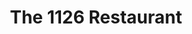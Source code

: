 ---
layout: place
title: "The 1126 Restaurant"
permalink: /ohio/columbus/the-1126-restaurant.html
stateAbbr: OH
stateName: Ohio
cityName: Columbus
place_id: ChIJgyQ_EvOPOIgRkbYGFy-pbkc
photos:
  - name: >-
      places/ChIJgyQ_EvOPOIgRkbYGFy-pbkc/photos/AeeoHcJiyFGQgkzKyFMALjp1bOw9PGBQ3SBwF1jfVYVRA-bm73qRGPnpsSCyyS0QNCjin7qGGQr4Igb3DhMyad3AY7-eBCsEp7oVgpx9mdyKZCkRkztFx2CJD2QXnf4C1MKKiqfNdrpXW4fscxoeb00MBqevgpoc6zamawthZzkPgFZsb1HCZtJlLabAmbyNQrb4KnDQzrpkJLtWBqZjLveq6bcnRHf7JaZG0j2eKElBJorw8oUPSMDHc8pJ6HWpMV2--s8aUa5iwhbA_rZAMkjuUR0f6g7VuE0NhRqHZzwbjDgQtODX3Pww2NgH-x_X3Kw5DR7R0faCqdo4BI_hDkGnmESo-ymike85jesRq78Q9FjFR2RCAafMXLTcAGpKvA7lSZBcX2Zr4TdvwoeM_o3kZk3CRyZiWdcURtWuXiFSHLWOBSY
    widthPx: 3024
    heightPx: 4032
    authorAttributions:
      - displayName: tyann amos
        uri: https://maps.google.com/maps/contrib/115656155494363050548
        photoUri: >-
          https://lh3.googleusercontent.com/a-/ALV-UjWeGvLvmYOTrjlE2VE1saV-td4nWpHz2smpGs8UCZdDj4J56SvfiA=s100-p-k-no-mo
    flagContentUri: >-
      https://www.google.com/local/imagery/report/?cb_client=maps_api_places.places_api&image_key=!1e10!2sCIHM0ogKEICAgICOu_r72gE&hl=en-US
    googleMapsUri: >-
      https://www.google.com/maps/place//data=!3m4!1e2!3m2!1sCIHM0ogKEICAgICOu_r72gE!2e10!4m2!3m1!1s0x88388ff3123f2483:0x476ea92f1706b691
  - name: >-
      places/ChIJgyQ_EvOPOIgRkbYGFy-pbkc/photos/AeeoHcJ-W04QiWbSkCFjpiDtyW48pr4cerMS_Vj3XXTJNCka5snZnEnU0vx-Q7erG42QxWbRW8Or7mH_3pHUPfey0dHTksWw77Cry3oGpYqPv642f8HohBkACyS1vv_N2cI5vMHhnSh5-Ddz_1mrz8AjC50DZ8iPiRb75p4leJztm8anNVr1uEMtdz66CzuyKWUHBXGyyKjtW1fkzMU537eIqo0sOfBVamGCsKcoPhWhNc6H5P-z1p0LNDYjDDbk4MmZYMD5cwT5I3a7N8bedZmgl8m4HRespU_BkFluWk38VW1uig
    widthPx: 736
    heightPx: 414
    authorAttributions:
      - displayName: The 1126 Restaurant
        uri: https://maps.google.com/maps/contrib/117655695748528481578
        photoUri: >-
          https://lh3.googleusercontent.com/a-/ALV-UjUe2hExteqSVwNpTjNhFjwoGeGKOoRnxTo0ky1oMPxRqIuzo4M=s100-p-k-no-mo
    flagContentUri: >-
      https://www.google.com/local/imagery/report/?cb_client=maps_api_places.places_api&image_key=!1e10!2sAF1QipN5D5O0XXau-OfZ7B4DEsltLJjZ86DbnnyCb4v9&hl=en-US
    googleMapsUri: >-
      https://www.google.com/maps/place//data=!3m4!1e2!3m2!1sAF1QipN5D5O0XXau-OfZ7B4DEsltLJjZ86DbnnyCb4v9!2e10!4m2!3m1!1s0x88388ff3123f2483:0x476ea92f1706b691
  - name: >-
      places/ChIJgyQ_EvOPOIgRkbYGFy-pbkc/photos/AeeoHcLkEHuoBY7YLq8lysJ8qLAkkePyt5iBj6rzYtDUdpJlWRM2eAew5wQqE9tBqBPfjEKN4le4MRyR5P6zN8zFPZY1RhoAG_ujYODToWl-YoOWYjA6a7AccQQxZhwKnhiQdZ3LuJ5gGNNENX5Sb4rRWLNz-sRXUOmzJvh6gNZlNqaE_5dXdvCMnO_qoobvDo6SUdgvlV5q0gcIEUNL23SrP5hmjpU_K5NMbW4xwNkjPU67gcQEJdshOIpGosc4v2P8Ef53zzwn1x8WGx1nNbuO2jZch1vlEjEkbR7NPFbElNMoYLEbdLQi9WW92sEQUORuaIBAt0xiO9LwQHcJJKSqsXcMHdSTBHpVHwhVUJygNQHqu80ExnoQDCkah6ixzZjm7V-7rAG2kRVdopZKcZHyUB14ZOwsItmHMURTUYIjMgGzMvR5
    widthPx: 3600
    heightPx: 4800
    authorAttributions:
      - displayName: Casey Blake
        uri: https://maps.google.com/maps/contrib/108156526029280684211
        photoUri: >-
          https://lh3.googleusercontent.com/a-/ALV-UjU7xc_rnb9PuCKsMXU0fW_DixuYEkg6FQQ46MkuZry93_ZfreEfVQ=s100-p-k-no-mo
    flagContentUri: >-
      https://www.google.com/local/imagery/report/?cb_client=maps_api_places.places_api&image_key=!1e10!2sCIHM0ogKEICAgMCQrJDK5gE&hl=en-US
    googleMapsUri: >-
      https://www.google.com/maps/place//data=!3m4!1e2!3m2!1sCIHM0ogKEICAgMCQrJDK5gE!2e10!4m2!3m1!1s0x88388ff3123f2483:0x476ea92f1706b691
  - name: >-
      places/ChIJgyQ_EvOPOIgRkbYGFy-pbkc/photos/AeeoHcKhL6CYZNfy2-PUdMjZi6kSsWUAt5QQ4R3kf7FC3TkQtsx7VMvpqlSFdZGXWJZqJySc4JmxVmh5vZ4NZF118DabOMpRRp_aKWU8nerkxFf4aT9rUUXCvo-V4FB6lEx7g-qjul5Fwes2Gf56kd62JmUNjvYs7_Co9r6yF9eTIN3eIOZotM4m_OKqz83wMa6Zs-dwvym7fNn0HWMh-eurxvo-ubQCIVNe0iS9vwwWhjpVjBasjynUmnW210grTmpeepOaWHtYZhm8IBnUAtqsuNtYjNrjPElO-dww2M-4W1Kklz4Da-ezidEwcGPjm81x5x3oGkh8Y0cXemux45vHcZ_SVAWC6-_tWY_4RbsO6ACN6068qrPiYhrXWn7t2KSa95egIK34K09IKpiLkxmNhYaL93qWCWytv45KTrTMFkG27bA8
    widthPx: 3000
    heightPx: 4000
    authorAttributions:
      - displayName: Holly Buechel
        uri: https://maps.google.com/maps/contrib/113027267974047533152
        photoUri: >-
          https://lh3.googleusercontent.com/a-/ALV-UjUGvVCq5DKFiw4CiYpGNuwdUznA9qSH2SL3P9AGYq3qklMe1y7dJw=s100-p-k-no-mo
    flagContentUri: >-
      https://www.google.com/local/imagery/report/?cb_client=maps_api_places.places_api&image_key=!1e10!2sCIHM0ogKEICAgICr3bnXmAE&hl=en-US
    googleMapsUri: >-
      https://www.google.com/maps/place//data=!3m4!1e2!3m2!1sCIHM0ogKEICAgICr3bnXmAE!2e10!4m2!3m1!1s0x88388ff3123f2483:0x476ea92f1706b691
  - name: >-
      places/ChIJgyQ_EvOPOIgRkbYGFy-pbkc/photos/AeeoHcK-Bzmi9zJwKwE2uLyHQW61BeWiIUAekmDr6Jn6gQpW9vREpbM3w7-BCcQD6EBOwmKeJbCwRscdflPbnnrmmKrKuMd8WoLIBcGr8sX51oQvOX9YVvl8dIHKg8ZrXrb5GdCdmrhMRmBA5ro9nwB4nWPocizmaS97yUI_3EcESjOpIkNrwqEmIPqbmUE1g5E3vEwepTWCa92g5H7HM2jbuFUSpY8a82_LEITgF87Lcyxj-lFzogI1WgegKM8JWTFs57QnnENUohNZW35hbOVjoUE4L1Vev1VYM0ca00sEjzHl3nnPVO6qlJIZTwZTUa9xjZUZnV1jPyf58ep7noCJqi5Bd4PALJuFFzggAT5RVgtLPEestE0_wNG0dc3BvDSHajzBEkQIYUKNvzwJQLDHGfgsVYM4eofc0AuU8VZaIVhOPg
    widthPx: 4000
    heightPx: 3000
    authorAttributions:
      - displayName: Vinny Crocitto
        uri: https://maps.google.com/maps/contrib/118138287044160572076
        photoUri: >-
          https://lh3.googleusercontent.com/a-/ALV-UjW1ItmIHr_8ZBX-Dp3mMp942C5KCWT642i8JZmUFx-Wd7ZZcXNC=s100-p-k-no-mo
    flagContentUri: >-
      https://www.google.com/local/imagery/report/?cb_client=maps_api_places.places_api&image_key=!1e10!2sCIHM0ogKEICAgICJksyqIw&hl=en-US
    googleMapsUri: >-
      https://www.google.com/maps/place//data=!3m4!1e2!3m2!1sCIHM0ogKEICAgICJksyqIw!2e10!4m2!3m1!1s0x88388ff3123f2483:0x476ea92f1706b691
  - name: >-
      places/ChIJgyQ_EvOPOIgRkbYGFy-pbkc/photos/AeeoHcI-n_YOowRaaVPisue90Dk8yk7K46x1TnfutTo_vFGHdP4YmzYKdOzqBFhr4-gPaEdha-4VCPtp0-3VqRxNdxhUYSrnNLmPZGp7IzhwFUjUnG5_i7ziqz_43ggrm87Lh9-bZZAU8wCtIqkzL861wkVgLEAntwyQ_NmEhH7XnpB2xg0NYY_Zcs97KluLUmoXTSiqnDtYOCVzQZqmsh6UnrxhH_m5avLZACD0fmUenWawdn6hZ9s3iuQYUbw35Cu9tsXry6usYe6Bgo4uQK0K10JDaGHmrhLcw8ZQfwFztWQEPbwaPwB3lL7-XS3uhwcFz3OnZMC8pbjbb05cV4HAGYjUidLXPjt5XGcz2LKBbhjGEgf9ZJ9Xd4w-KrfCuEEXaJ0AdBpbD2DOLF9NyOmhuQtVrn5NUsaPxhVD7J1s9RTY3W4C
    widthPx: 4080
    heightPx: 3072
    authorAttributions:
      - displayName: Sally Van Eycke
        uri: https://maps.google.com/maps/contrib/109128141109439073278
        photoUri: >-
          https://lh3.googleusercontent.com/a-/ALV-UjVSR-zbZSxN1NqdlGAI46rC3LjiIf2uCItu-vT_P1BQZZHgk8FDHw=s100-p-k-no-mo
    flagContentUri: >-
      https://www.google.com/local/imagery/report/?cb_client=maps_api_places.places_api&image_key=!1e10!2sCIHM0ogKEICAgICho86qlQE&hl=en-US
    googleMapsUri: >-
      https://www.google.com/maps/place//data=!3m4!1e2!3m2!1sCIHM0ogKEICAgICho86qlQE!2e10!4m2!3m1!1s0x88388ff3123f2483:0x476ea92f1706b691
  - name: >-
      places/ChIJgyQ_EvOPOIgRkbYGFy-pbkc/photos/AeeoHcIDRVon7T0DRD1d1EQ_nTgqBLDZZloivMryqP2zIRiB9px-0IHT0TgZkiKeOS-VH1ZiStSTRP08oCKG_m04E24hzAFX8pbgI6IbWJqVpiNHC2bRICmiggQnnhZw7eYszDX35xGew0YTpbs07ajzgi31DF2CQn-peUKFvUwduRpYK-B4BIr20VZTxwmxPhJL3XudNp2ogSevttLXxZ2nWfaNKAXnml44uixcnVldbnGyBbrVLXMCoMzFPPGnBMSdf8deMPxEq7tf2UeJoNNkELDYKQPVH5kiOpR0s7XlqlCfTLQCJNUZluvpNK8Jyc1oa1_uiqlyMtBb3nG9HpBSSUe80DBvvMkgJNuYR3LX_L2o9IHVgHoGAkxWdzjRd_-oTlRmqzG9D56MVJN603Hs5zHBSGcRZ47KLODjhHSicfZEMXk
    widthPx: 4032
    heightPx: 3024
    authorAttributions:
      - displayName: Lesley Reed
        uri: https://maps.google.com/maps/contrib/102136730512250701249
        photoUri: >-
          https://lh3.googleusercontent.com/a-/ALV-UjXdJt10KtP4gtdSlI60UeulQeq5qXNGENB7Yl5YEhNSYNaS0Ek=s100-p-k-no-mo
    flagContentUri: >-
      https://www.google.com/local/imagery/report/?cb_client=maps_api_places.places_api&image_key=!1e10!2sCIHM0ogKEICAgIDThLyX4AE&hl=en-US
    googleMapsUri: >-
      https://www.google.com/maps/place//data=!3m4!1e2!3m2!1sCIHM0ogKEICAgIDThLyX4AE!2e10!4m2!3m1!1s0x88388ff3123f2483:0x476ea92f1706b691
  - name: >-
      places/ChIJgyQ_EvOPOIgRkbYGFy-pbkc/photos/AeeoHcJnJXJuJ1ZSKcGtecnA8HrQh27-SH3CoONYkS_XbXoMfCQDruy-i9wHeynBcMaMnYTrmIk1rlldfGX7qHFzqe7Nw1VBaqAyx-3dCmeHnXUfhB3SkzXQa6FUJP9ZmhrwH235To2pwHllgY0hR6NH5-nbPvAInJU8c7K8F-3iJCodF9G7iPfHtqw8cl2uUoMCWuilOYAUk9BL705CcaZhKDY8FZ7S0y2PpFRPiDXZbGruhI2sYoyWUCWCJbKybDSXVPx0S7t_1jSM0iWouCBBurWYrGoTKe5pB9OssrwQXS74hl5_wB9stjGHQNdEZR9yg878ao_Si83d-rctySiYL378a8B54ll6ch0-WuhpZlNrYoRREj9TNTdvEetj0v0AwlExBw02DEXMoINtnto7szK_wbcH5QXy4D2kUNQGZP__24E
    widthPx: 3024
    heightPx: 4032
    authorAttributions:
      - displayName: Jay Schaffner
        uri: https://maps.google.com/maps/contrib/101154704125404907553
        photoUri: >-
          https://lh3.googleusercontent.com/a/ACg8ocJy1NnQ_JcLH6iUTl6opUHApmE8Px_gQDOAYzo0WoW4DtZbiw=s100-p-k-no-mo
    flagContentUri: >-
      https://www.google.com/local/imagery/report/?cb_client=maps_api_places.places_api&image_key=!1e10!2sCIHM0ogKEICAgIDjtP361QE&hl=en-US
    googleMapsUri: >-
      https://www.google.com/maps/place//data=!3m4!1e2!3m2!1sCIHM0ogKEICAgIDjtP361QE!2e10!4m2!3m1!1s0x88388ff3123f2483:0x476ea92f1706b691
  - name: >-
      places/ChIJgyQ_EvOPOIgRkbYGFy-pbkc/photos/AeeoHcJtBa2DCqy5oQKL3HldvZehrliY5XOs6JdLwR_rWP2pZ6ZZaPukRzvMyHTucTzeJ-CI_BUPBAhHn69dM9MbWqPmQ-ZugZaUDXIW0WlXagUKVbmLqpQTAPzGfq-QTowHVWVBYlV6gpkgVFJL6yy8HmcQO09jfsWd4bdbUrbH95_oOUalxOilTSt4Qsi7nauMgbNIlvBbrcmd9ZM6gkT3jQQApuG7MhCVvv1cBqsYnCBn-h6D03NhmRaTdOD98mzPZ61Gime3FNFrJZRuljjbiAvHlR1otOmnDHi9NSqpKC0vF9RbELUWuAW_PB7Gjh8KbA3Vz_LX9x_tQ0-wdb2s3wG-C6IWGFe8swwGwmP8Tm9Tq3ZnIJF8Eppmeu9Tiku4HViUhPRk_4I0RtavfDgBGcwTfSm5Ldhqt1IK2p1JiRvuankn
    widthPx: 3072
    heightPx: 4080
    authorAttributions:
      - displayName: Todd Cameron Haery
        uri: https://maps.google.com/maps/contrib/103322883295256416719
        photoUri: >-
          https://lh3.googleusercontent.com/a-/ALV-UjXTi20Y99Fxx1HRTuyMNGwmNXfWuPVk_YEatHl19KRSA0IsrgrfxA=s100-p-k-no-mo
    flagContentUri: >-
      https://www.google.com/local/imagery/report/?cb_client=maps_api_places.places_api&image_key=!1e10!2sCIHM0ogKEICAgICN7LWikAE&hl=en-US
    googleMapsUri: >-
      https://www.google.com/maps/place//data=!3m4!1e2!3m2!1sCIHM0ogKEICAgICN7LWikAE!2e10!4m2!3m1!1s0x88388ff3123f2483:0x476ea92f1706b691
  - name: >-
      places/ChIJgyQ_EvOPOIgRkbYGFy-pbkc/photos/AeeoHcIwutWBalQd3QERo_qZLsABk-QAXD9ZvilekUkXlSCtMpOnMUd4tnm5Y5BjwqfJA5k9YN2qZbCCexwkdxGBztGzqqr-roixzXfwsmoOEiEdoMAAKnc8YGZo1UiTazAwUmVZn_w8yq0-5aTx3jl9ADjg3DyOrl5kEnNbAbfKNiaBX3GZfXduht2Ft7pByGnlfQASdKaLv5PsoNZ4uv05oFrGjF7BoVOSSr3UBSfk6QGM-3uAjn9Fz8LD0n3Hkr3QzMx8z24-Gp8UnZqMunxWlUr5RMmue6TVwfRw28_Nma8h8YiaC4RBUcCEmLssYKPZsd_959MeO6aEVpBl4VfQHfwT7qIQ0TeEb1h36KA46byX2-414XSEzQRnPvcp0Y6cTTTijLgV6SOOygDYIHE9gZ7t5yuv9ExBx9hjfFyTuMU
    widthPx: 3072
    heightPx: 4080
    authorAttributions:
      - displayName: Lisa I. S. A.
        uri: https://maps.google.com/maps/contrib/107466327890906559464
        photoUri: >-
          https://lh3.googleusercontent.com/a-/ALV-UjUm56YLKe1rW81V7XSmkopJQWB3o-RZNJcJJVBSeT3cEEWapU86kA=s100-p-k-no-mo
    flagContentUri: >-
      https://www.google.com/local/imagery/report/?cb_client=maps_api_places.places_api&image_key=!1e10!2sCIHM0ogKEICAgICRqdGaFA&hl=en-US
    googleMapsUri: >-
      https://www.google.com/maps/place//data=!3m4!1e2!3m2!1sCIHM0ogKEICAgICRqdGaFA!2e10!4m2!3m1!1s0x88388ff3123f2483:0x476ea92f1706b691
address: 1126 N High St, Columbus, OH 43201, USA
street: 1126 N High St
city: Columbus
state: OH
zip: '43201'
country: USA
neighborhood: Short North Arts District
latitude: '39.985381'
longitude: '-83.004978'
accessibility_options:
  wheelchairAccessibleParking: true
  wheelchairAccessibleEntrance: true
  wheelchairAccessibleRestroom: true
  wheelchairAccessibleSeating: true
business_status: OPERATIONAL
name: The 1126 Restaurant
google_maps_links:
  directionsUri: >-
    https://www.google.com/maps/dir//''/data=!4m7!4m6!1m1!4e2!1m2!1m1!1s0x88388ff3123f2483:0x476ea92f1706b691!3e0
  placeUri: https://maps.google.com/?cid=5147237443845928593
  writeAReviewUri: >-
    https://www.google.com/maps/place//data=!4m3!3m2!1s0x88388ff3123f2483:0x476ea92f1706b691!12e1
  reviewsUri: >-
    https://www.google.com/maps/place//data=!4m4!3m3!1s0x88388ff3123f2483:0x476ea92f1706b691!9m1!1b1
  photosUri: >-
    https://www.google.com/maps/place//data=!4m3!3m2!1s0x88388ff3123f2483:0x476ea92f1706b691!10e5
primary_type: Sushi Restaurant
opening_hours:
  regular: null
  current: null
secondary_opening_hours:
  regular:
    weekdayDescriptions: null
    type: null
  current:
    weekdayDescriptions: null
    type: null
phone: (614) 725-3435
price_level: null
price_range: $30 &ndash; $50
rating: '4.5'
rating_count: 590
website: https://www.the1126restaurant.com/
description: >-
  Hot & cold starters, grilled fare, tempura & sushi highlight the menu at this
  modern Japanese spot.
reviews:
  - name: >-
      places/ChIJgyQ_EvOPOIgRkbYGFy-pbkc/reviews/ChdDSUhNMG9nS0VJQ0FnTURBd09tNTd3RRAB
    relativePublishTimeDescription: 2 months ago
    rating: 2
    text:
      text: >-
        Very disappointed, which I am very sad about.

        I have been looking forward to trying 1126 for so long and had heard
        such good things. I ordered the chicken hibachi which started off with
        miso soup. The miso soup was cold when it came out. Then the chicken
        hibachi came out and I enjoyed it at first, until I found an eyelash in
        my food. I know for some people they are able to continue eating their
        food but this just really grossed me out. I told the waitress very
        quietly and politely and she just responded with oh I am sorry. I didnt
        hear anything from her about it after which I was disappointed about
        because most restaurants would let you know they have told the staff or
        cooks or are remaking your food. Finally, towards the end of dinner,
        flies began flying all around our table. I counted about 5 or 6 flying
        around my seat.

        Overall, I was very let down by the experience especially after being so
        excited to try for the first time.
      languageCode: en
    originalText:
      text: >-
        Very disappointed, which I am very sad about.

        I have been looking forward to trying 1126 for so long and had heard
        such good things. I ordered the chicken hibachi which started off with
        miso soup. The miso soup was cold when it came out. Then the chicken
        hibachi came out and I enjoyed it at first, until I found an eyelash in
        my food. I know for some people they are able to continue eating their
        food but this just really grossed me out. I told the waitress very
        quietly and politely and she just responded with oh I am sorry. I didnt
        hear anything from her about it after which I was disappointed about
        because most restaurants would let you know they have told the staff or
        cooks or are remaking your food. Finally, towards the end of dinner,
        flies began flying all around our table. I counted about 5 or 6 flying
        around my seat.

        Overall, I was very let down by the experience especially after being so
        excited to try for the first time.
      languageCode: en
    authorAttribution:
      displayName: Holland Howe
      uri: https://www.google.com/maps/contrib/109343884419714589391/reviews
      photoUri: >-
        https://lh3.googleusercontent.com/a-/ALV-UjVa3PwJpCo_Y9PSZWzLhmrrhdrUUPr7iomKNp-Q0CUe15MMkM3-=s128-c0x00000000-cc-rp-mo-ba4
    publishTime: '2025-02-06T02:53:29.504696Z'
    flagContentUri: >-
      https://www.google.com/local/review/rap/report?postId=ChdDSUhNMG9nS0VJQ0FnTURBd09tNTd3RRAB&d=17924085&t=1
    googleMapsUri: >-
      https://www.google.com/maps/reviews/data=!4m6!14m5!1m4!2m3!1sChdDSUhNMG9nS0VJQ0FnTURBd09tNTd3RRAB!2m1!1s0x88388ff3123f2483:0x476ea92f1706b691
  - name: >-
      places/ChIJgyQ_EvOPOIgRkbYGFy-pbkc/reviews/ChZDSUhNMG9nS0VJQ0FnTUNRckpES0pnEAE
    relativePublishTimeDescription: a month ago
    rating: 3
    text:
      text: >-
        The wait staff was okay. The food was fantastic and the vibe was great.
        My only complaints were the waiter was not super attentive to our table
        but was the to the table behind us. Also, hearing the door dash ding
        from the bar degraded the experience.
      languageCode: en
    originalText:
      text: >-
        The wait staff was okay. The food was fantastic and the vibe was great.
        My only complaints were the waiter was not super attentive to our table
        but was the to the table behind us. Also, hearing the door dash ding
        from the bar degraded the experience.
      languageCode: en
    authorAttribution:
      displayName: Casey Blake
      uri: https://www.google.com/maps/contrib/108156526029280684211/reviews
      photoUri: >-
        https://lh3.googleusercontent.com/a-/ALV-UjU7xc_rnb9PuCKsMXU0fW_DixuYEkg6FQQ46MkuZry93_ZfreEfVQ=s128-c0x00000000-cc-rp-mo-ba4
    publishTime: '2025-03-02T15:29:14.129148Z'
    flagContentUri: >-
      https://www.google.com/local/review/rap/report?postId=ChZDSUhNMG9nS0VJQ0FnTUNRckpES0pnEAE&d=17924085&t=1
    googleMapsUri: >-
      https://www.google.com/maps/reviews/data=!4m6!14m5!1m4!2m3!1sChZDSUhNMG9nS0VJQ0FnTUNRckpES0pnEAE!2m1!1s0x88388ff3123f2483:0x476ea92f1706b691
  - name: >-
      places/ChIJgyQ_EvOPOIgRkbYGFy-pbkc/reviews/ChdDSUhNMG9nS0VJQ0FnSUNIcmFTMF9nRRAB
    relativePublishTimeDescription: 7 months ago
    rating: 5
    text:
      text: >-
        Went for a friends birthday and loved the food and drinks! Especially
        liked the strawberry cocktail, super refreshing. Very clean and the
        service was great! We ordered like 10 rolls at a time and they brought
        it out on a huge boat which was very funny to us, sort of a novelty but
        the sushi can stand on its own as well. Edamame was perfect and they
        gave us a huge bowl! Would definitely recommend and we will absolutely
        be going back.
      languageCode: en
    originalText:
      text: >-
        Went for a friends birthday and loved the food and drinks! Especially
        liked the strawberry cocktail, super refreshing. Very clean and the
        service was great! We ordered like 10 rolls at a time and they brought
        it out on a huge boat which was very funny to us, sort of a novelty but
        the sushi can stand on its own as well. Edamame was perfect and they
        gave us a huge bowl! Would definitely recommend and we will absolutely
        be going back.
      languageCode: en
    authorAttribution:
      displayName: Emily Kruse
      uri: https://www.google.com/maps/contrib/109061984550468699111/reviews
      photoUri: >-
        https://lh3.googleusercontent.com/a-/ALV-UjXzlF8a_3OXTcJdPmaq9YGqqImjGr4YCDcxn6Foo2b_3LgIZIdCUQ=s128-c0x00000000-cc-rp-mo-ba2
    publishTime: '2024-09-07T16:02:14.572211Z'
    flagContentUri: >-
      https://www.google.com/local/review/rap/report?postId=ChdDSUhNMG9nS0VJQ0FnSUNIcmFTMF9nRRAB&d=17924085&t=1
    googleMapsUri: >-
      https://www.google.com/maps/reviews/data=!4m6!14m5!1m4!2m3!1sChdDSUhNMG9nS0VJQ0FnSUNIcmFTMF9nRRAB!2m1!1s0x88388ff3123f2483:0x476ea92f1706b691
  - name: >-
      places/ChIJgyQ_EvOPOIgRkbYGFy-pbkc/reviews/ChdDSUhNMG9nS0VJQ0FnTURnaXJXSG9BRRAB
    relativePublishTimeDescription: a month ago
    rating: 5
    text:
      text: >-
        Ive always loved 1126. Decided to take my fiancée here tonight. And knew
        the google reviews didnt have enough photos of the drinks and menu so
        here you go!
      languageCode: en
    originalText:
      text: >-
        Ive always loved 1126. Decided to take my fiancée here tonight. And knew
        the google reviews didnt have enough photos of the drinks and menu so
        here you go!
      languageCode: en
    authorAttribution:
      displayName: Call Me Jade
      uri: https://www.google.com/maps/contrib/111270173189339151417/reviews
      photoUri: >-
        https://lh3.googleusercontent.com/a-/ALV-UjXGFGiRPP2g8B-zGUB93Kz7rpAy-LjVLxjQ4P0y0juX_K2qdQXQ=s128-c0x00000000-cc-rp-mo
    publishTime: '2025-02-23T23:56:35.858028Z'
    flagContentUri: >-
      https://www.google.com/local/review/rap/report?postId=ChdDSUhNMG9nS0VJQ0FnTURnaXJXSG9BRRAB&d=17924085&t=1
    googleMapsUri: >-
      https://www.google.com/maps/reviews/data=!4m6!14m5!1m4!2m3!1sChdDSUhNMG9nS0VJQ0FnTURnaXJXSG9BRRAB!2m1!1s0x88388ff3123f2483:0x476ea92f1706b691
  - name: >-
      places/ChIJgyQ_EvOPOIgRkbYGFy-pbkc/reviews/ChdDSUhNMG9nS0VJQ0FnSUNMbHFmRWxRRRAB
    relativePublishTimeDescription: 9 months ago
    rating: 5
    text:
      text: >-
        Some of the best sushi in all of Columbus. The menu is large and they
        have something for everyone.


        And we always recommend soft shell crab! It’s the best!
      languageCode: en
    originalText:
      text: >-
        Some of the best sushi in all of Columbus. The menu is large and they
        have something for everyone.


        And we always recommend soft shell crab! It’s the best!
      languageCode: en
    authorAttribution:
      displayName: Skyler S.
      uri: https://www.google.com/maps/contrib/111775636695107536322/reviews
      photoUri: >-
        https://lh3.googleusercontent.com/a/ACg8ocJD6r9DunRRGA82rlWnQq_c-bXiBiEdWp4E2KztgoiOHSoHBMc=s128-c0x00000000-cc-rp-mo-ba5
    publishTime: '2024-06-18T21:52:45.790811Z'
    flagContentUri: >-
      https://www.google.com/local/review/rap/report?postId=ChdDSUhNMG9nS0VJQ0FnSUNMbHFmRWxRRRAB&d=17924085&t=1
    googleMapsUri: >-
      https://www.google.com/maps/reviews/data=!4m6!14m5!1m4!2m3!1sChdDSUhNMG9nS0VJQ0FnSUNMbHFmRWxRRRAB!2m1!1s0x88388ff3123f2483:0x476ea92f1706b691
parking_options:
  paidStreetParking: true
  valetParking: false
payment_options:
  acceptsCreditCards: true
  acceptsDebitCards: true
  acceptsCashOnly: false
  acceptsNfc: true
allow_dogs: null
curbside_pickup: null
delivery: true
dine_in: true
good_for_children: false
good_for_groups: true
good_for_sports: false
live_music: false
menu_for_children: false
outdoor_seating: false
reservable: true
restroom: true
serves_beer: true
serves_breakfast: false
serves_brunch: false
serves_cocktails: true
serves_coffee: null
serves_dinner: true
serves_dessert: true
serves_lunch: true
serves_vegetarian_food: true
serves_wine: true
takeout: true

---